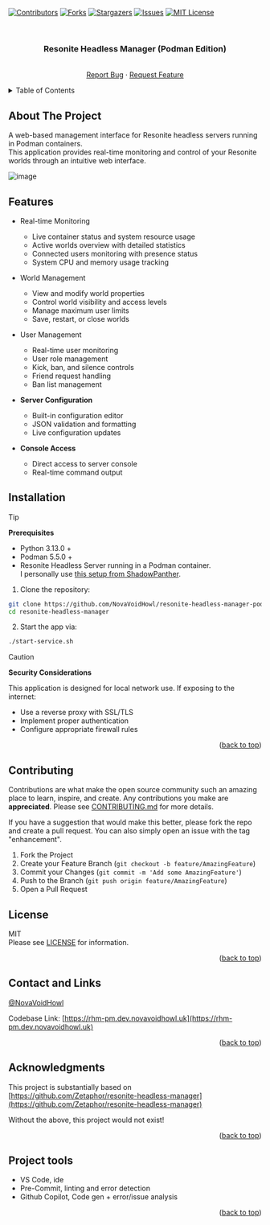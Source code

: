<a name="readme-top"></a>

<!-- PROJECT SHIELDS -->

<!--
*** I'm using markdown "reference style" links for readability.
*** Reference links are enclosed in brackets [ ] instead of parentheses ( ).
*** See the bottom of this document for the declaration of the reference variables
*** for contributors-url, forks-url, etc. This is an optional, concise syntax you may use.
*** https://www.markdownguide.org/basic-syntax/#reference-style-links
-->

[![Contributors][contributors-shield]][contributors-url] [![Forks][forks-shield]][forks-url]
[![Stargazers][stars-shield]][stars-url] [![Issues][issues-shield]][issues-url]
[![MIT License][license-shield]][license-url]

<br />
<div align="center">
<h3 align="center">Resonite Headless Manager (Podman Edition)</h3>

<p align="center">
    <br />
    <a href="https://github.com/NovaVoidHowl/resonite-headless-manager-podman/issues">Report Bug</a>
    ·
    <a href="https://github.com/NovaVoidHowl/resonite-headless-manager-podman/issues">Request Feature</a>
</p>
</div>

<!-- TABLE OF CONTENTS -->

<details>
  <summary>Table of Contents</summary>
  <ol>
    <li>
      <a href="#about-the-project">About The Project</a>
    </li>
    <li>
      <a href="#Features">About The Project</a>
    </li>
    <li>
      <a href="#Installation">About The Project</a>
    </li>
    <li><a href="#contributing">Contributing</a></li>
    <li><a href="#license">License</a></li>
    <li><a href="#contact-and-links">Contact and Links</a></li>
    <li><a href="#acknowledgments">Acknowledgments</a></li>
    <li><a href="#project-tools">Project tools</a></li>
  </ol>
</details>

<!-- ABOUT THE PROJECT -->

## About The Project

A web-based management interface for Resonite headless servers running in Podman containers.\
This application provides real-time monitoring and control of your Resonite worlds through an intuitive web interface.

![image](https://github.com/user-attachments/assets/ba5a5e28-639d-47bd-b133-5ba4727a91a2)

## Features

- Real-time Monitoring

  - Live container status and system resource usage
  - Active worlds overview with detailed statistics
  - Connected users monitoring with presence status
  - System CPU and memory usage tracking

- World Management

  - View and modify world properties
  - Control world visibility and access levels
  - Manage maximum user limits
  - Save, restart, or close worlds

- User Management

  - Real-time user monitoring
  - User role management
  - Kick, ban, and silence controls
  - Friend request handling
  - Ban list management

- **Server Configuration**

  - Built-in configuration editor
  - JSON validation and formatting
  - Live configuration updates

- **Console Access**

  - Direct access to server console
  - Real-time command output

## Installation

> [!TIP]
> **Prerequisites**
>
> - Python 3.13.0 +
> - Podman 5.5.0 +
> - Resonite Headless Server running in a Podman container.\
>   I personally use [this setup from ShadowPanther](https://github.com/shadowpanther/resonite-headless).

1. Clone the repository:

```bash
git clone https://github.com/NovaVoidHowl/resonite-headless-manager-podman.git
cd resonite-headless-manager
```

2. Start the app via:

```bash
./start-service.sh
```

> [!CAUTION]
> **Security Considerations**
>
> This application is designed for local network use. If exposing to the internet:
>
> - Use a reverse proxy with SSL/TLS
> - Implement proper authentication
> - Configure appropriate firewall rules

<p align="right">(<a href="#readme-top">back to top</a>)</p>

<!-- CONTRIBUTING -->

## Contributing

Contributions are what make the open source community such an amazing place to learn, inspire, and create. Any
contributions you make are **appreciated**. Please see [CONTRIBUTING.md](CONTRIBUTING.md) for more details.

If you have a suggestion that would make this better, please fork the repo and create a pull request. You can also
simply open an issue with the tag "enhancement".

1. Fork the Project
2. Create your Feature Branch (`git checkout -b feature/AmazingFeature`)
3. Commit your Changes (`git commit -m 'Add some AmazingFeature'`)
4. Push to the Branch (`git push origin feature/AmazingFeature`)
5. Open a Pull Request

<!-- LICENSE -->

## License

MIT\
Please see [LICENSE](LICENSE) for information.

<p align="right">(<a href="#readme-top">back to top</a>)</p>

<!-- CONTACT -->

## Contact and Links

[@NovaVoidHowl](https://novavoidhowl.uk/)

Codebase Link: [https://rhm-pm.dev.novavoidhowl.uk](https://rhm-pm.dev.novavoidhowl.uk)

<p align="right">(<a href="#readme-top">back to top</a>)</p>

<!-- ACKNOWLEDGMENTS -->

## Acknowledgments

This project is substantially based on\
[https://github.com/Zetaphor/resonite-headless-manager](https://github.com/Zetaphor/resonite-headless-manager)

Without the above, this project would not exist!

<p align="right">(<a href="#readme-top">back to top</a>)</p>

<!-- PROJECT TOOLS -->

## Project tools

- VS Code, ide
- Pre-Commit, linting and error detection
- Github Copilot, Code gen + error/issue analysis

<p align="right">(<a href="#readme-top">back to top</a>)</p>

<!-- MARKDOWN LINKS & IMAGES -->

<!-- https://www.markdownguide.org/basic-syntax/#reference-style-links -->

[contributors-shield]: https://img.shields.io/github/contributors/NovaVoidHowl/resonite-headless-manager-podman.svg?style=plastic
[contributors-url]: https://github.com/NovaVoidHowl/resonite-headless-manager-podman/graphs/contributors
[forks-shield]: https://img.shields.io/github/forks/NovaVoidHowl/resonite-headless-manager-podman.svg?style=plastic
[forks-url]: https://github.com/NovaVoidHowl/resonite-headless-manager-podman/network/members
[issues-shield]: https://img.shields.io/github/issues/NovaVoidHowl/resonite-headless-manager-podman.svg?style=plastic
[issues-url]: https://github.com/NovaVoidHowl/resonite-headless-manager-podman/issues
[license-shield]: https://img.shields.io/badge/License-MIT-blue
[license-url]: https://github.com/NovaVoidHowl/resonite-headless-manager-podman/blob/main/LICENSE
[stars-shield]: https://img.shields.io/github/stars/NovaVoidHowl/resonite-headless-manager-podman.svg?style=plastic
[stars-url]: https://github.com/NovaVoidHowl/resonite-headless-manager-podman/stargazers
